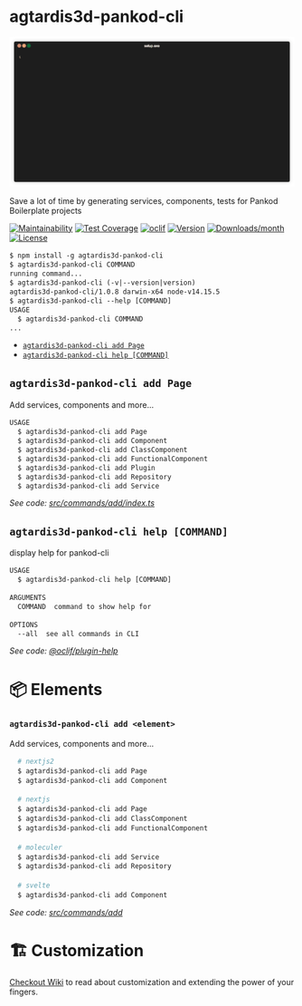 agtardis3d-pankod-cli
==================

<p align="center">
  <img src="./cover.gif" />
</p>

Save a lot of time by generating services, components, tests for Pankod Boilerplate projects

[![Maintainability](https://api.codeclimate.com/v1/badges/2c2209c30b0d428bab96/maintainability)](https://codeclimate.com/github/pankod/pankod-cli/maintainability)
[![Test Coverage](https://api.codeclimate.com/v1/badges/2c2209c30b0d428bab96/test_coverage)](https://codeclimate.com/github/pankod/pankod-cli/test_coverage)
[![oclif](https://img.shields.io/badge/cli-oclif-brightgreen.svg)](https://oclif.io)
[![Version](https://img.shields.io/npm/v/@pankod/pankod-cli.svg)](https://npmjs.org/package/@pankod/pankod-cli)
[![Downloads/month](https://img.shields.io/npm/dm/@pankod/pankod-cli.svg)](https://npmjs.org/package/@pankod/pankod-cli)
[![License](https://img.shields.io/npm/l/@pankod/pankod-cli.svg)](https://github.com/Pankod/pankod-cli/blob/master/package.json)

<!-- usage -->
```sh-session
$ npm install -g agtardis3d-pankod-cli
$ agtardis3d-pankod-cli COMMAND
running command...
$ agtardis3d-pankod-cli (-v|--version|version)
agtardis3d-pankod-cli/1.0.8 darwin-x64 node-v14.15.5
$ agtardis3d-pankod-cli --help [COMMAND]
USAGE
  $ agtardis3d-pankod-cli COMMAND
...
```
<!-- usagestop -->
<!-- commands -->
* [`agtardis3d-pankod-cli add Page`](#pankod-cli-add-page)
* [`agtardis3d-pankod-cli help [COMMAND]`](#pankod-cli-help-command)

## `agtardis3d-pankod-cli add Page`

Add services, components and more...

```
USAGE
  $ agtardis3d-pankod-cli add Page
  $ agtardis3d-pankod-cli add Component
  $ agtardis3d-pankod-cli add ClassComponent
  $ agtardis3d-pankod-cli add FunctionalComponent
  $ agtardis3d-pankod-cli add Plugin
  $ agtardis3d-pankod-cli add Repository
  $ agtardis3d-pankod-cli add Service
```

_See code: [src/commands/add/index.ts](https://github.com/Pankod/pankod-cli/blob/v1.0.8/src/commands/add/index.ts)_

## `agtardis3d-pankod-cli help [COMMAND]`

display help for pankod-cli

```
USAGE
  $ agtardis3d-pankod-cli help [COMMAND]

ARGUMENTS
  COMMAND  command to show help for

OPTIONS
  --all  see all commands in CLI
```

_See code: [@oclif/plugin-help](https://github.com/oclif/plugin-help/blob/v2.2.3/src/commands/help.ts)_
<!-- commandsstop -->
# :package: Elements

### `agtardis3d-pankod-cli add <element>`

Add services, components and more...

```sh
  # nextjs2
  $ agtardis3d-pankod-cli add Page
  $ agtardis3d-pankod-cli add Component

  # nextjs
  $ agtardis3d-pankod-cli add Page
  $ agtardis3d-pankod-cli add ClassComponent
  $ agtardis3d-pankod-cli add FunctionalComponent

  # moleculer  
  $ agtardis3d-pankod-cli add Service
  $ agtardis3d-pankod-cli add Repository

  # svelte
  $ agtardis3d-pankod-cli add Component
```

_See code: [src/commands/add](https://github.com/Pankod/pankod-cli/blob/v0.3.3/src/commands/add/index.ts)_
<!-- elementsstop -->
<!-- customization -->
# :building_construction: Customization

[Checkout Wiki](https://github.com/pankod/pankod-cli/wiki) to read about customization and extending the power of your fingers.
<!-- customization -->
